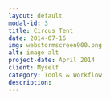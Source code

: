 ```yaml
---
layout: default
modal-id: 3
title: Circus Tent
date: 2014-07-16
img: webstormscreen900.png
alt: image-alt
project-date: April 2014
client: Myself
category: Tools & Workflow
description:
---
```

